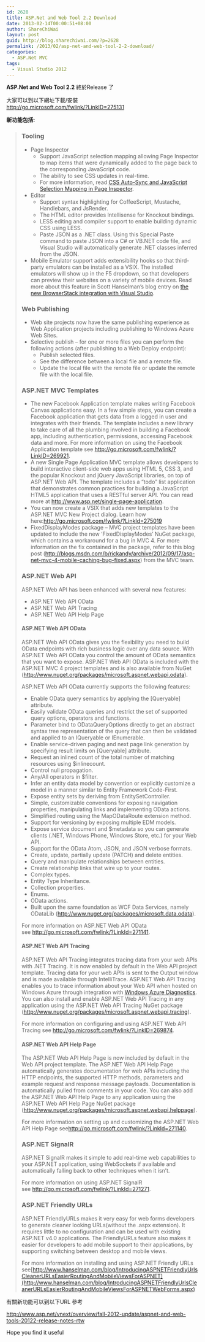```yaml
---
id: 2628
title: ASP.Net and Web Tool 2.2 Download
date: 2013-02-14T00:00:51+08:00
author: ShareChiWai
layout: post
guid: http://blog.sharechiwai.com/?p=2628
permalink: /2013/02/asp-net-and-web-tool-2-2-download/
categories:
  - ASP.Net MVC
tags:
  - Visual Studio 2012
---
```

**ASP.Net and Web Tool 2.2** 終於Release 了

大家可以到以下網址下載/安裝  
<a title="Download ASP.Net and Web Tool 2.2" href="http://go.microsoft.com/fwlink/?LinkID=275131" target="_blank"><span style="line-height: 1.714285714; font-size: 1rem;">http://go.microsoft.com/fwlink/?LinkID=275131</span></a>

**新功能包括:**

> ### Tooling
> 
>   * Page Inspector 
>       * Support JavaScript selection mapping allowing Page Inspector to map items that were dynamically added to the page back to the corresponding JavaScript code.
>       * The ability to see CSS updates in real-time.
>       * For more information, read [CSS Auto-Sync and JavaScript Selection Mapping in Page Inspector](http://blogs.msdn.com/b/webdev/archive/2012/12/14/css-auto-sync-and-javascript-selection-mapping-in-page-inspector.aspx).
>   * Editor 
>       * Support syntax highlighting for CoffeeScript, Mustache, Handlebars, and JsRender.
>       * The HTML editor provides Intellisense for Knockout bindings.
>       * LESS editing and compiler support to enable building dynamic CSS using LESS.
>       * Paste JSON as a .NET class. Using this Special Paste command to paste JSON into a C# or VB.NET code file, and Visual Studio will automatically generate .NET classes inferred from the JSON.
>   * Mobile Emulator support adds extensibility hooks so that third-party emulators can be installed as a VSIX. The installed emulators will show up in the F5 dropdown, so that developers can preview their websites on a variety of mobile devices. Read more about this feature in Scott Hanselman’s blog entry on [the new BrowserStack integration with Visual Studio](http://www.hanselman.com/blog/CrossBrowserDebuggingIntegratedIntoVisualStudioWithBrowserStack.aspx).
> 
> ### Web Publishing
> 
>   * Web site projects now have the same publishing experience as Web Application projects including publishing to Windows Azure Web Sites.
>   * Selective publish – for one or more files you can perform the following actions (after publishing to a Web Deploy endpoint): 
>       * Publish selected files.
>       * See the difference between a local file and a remote file.
>       * Update the local file with the remote file or update the remote file with the local file.
> 
> ### ASP.NET MVC Templates
> 
>   * The new Facebook Application template makes writing Facebook Canvas applications easy. In a few simple steps, you can create a Facebook application that gets data from a logged in user and integrates with their friends. The template includes a new library to take care of all the plumbing involved in building a Facebook app, including authentication, permissions, accessing Facebook data and more. For more information on using the Facebook Application template see <http://go.microsoft.com/fwlink/?LinkID=269921>.
>   * A new Single Page Application MVC template allows developers to build interactive client-side web apps using HTML 5, CSS 3, and the popular Knockout and jQuery JavaScript libraries, on top of ASP.NET Web API. The template includes a “todo” list application that demonstrates common practices for building a JavaScript HTML5 application that uses a RESTful server API. You can read more at <http://www.asp.net/single-page-application>.
>   * You can now create a VSIX that adds new templates to the ASP.NET MVC New Project dialog. Learn how here:<http://go.microsoft.com/fwlink/?LinkId=275019>
>   * FixedDisplayModes package – MVC project templates have been updated to include the new ‘FixedDisplayModes’ NuGet package, which contains a workaround for a bug in MVC 4. For more information on the fix contained in the package, refer to this blog post (<http://blogs.msdn.com/b/rickandy/archive/2012/09/17/asp-net-mvc-4-mobile-caching-bug-fixed.aspx>) from the MVC team.
> 
> ### ASP.NET Web API
> 
> ASP.NET Web API has been enhanced with several new features:
> 
>   * ASP.NET Web API OData
>   * ASP.NET Web API Tracing
>   * ASP.NET Web API Help Page
> 
> #### ASP.NET Web API OData
> 
> ASP.NET Web API OData gives you the flexibility you need to build OData endpoints with rich business logic over any data source. With ASP.NET Web API OData you control the amount of OData semantics that you want to expose. ASP.NET Web API OData is included with the ASP.NET MVC 4 project templates and is also available from NuGet (<http://www.nuget.org/packages/microsoft.aspnet.webapi.odata>).
> 
> ASP.NET Web API OData currently supports the following features:
> 
>   * Enable OData query semantics by applying the [Queryable] attribute.
>   * Easily validate OData queries and restrict the set of supported query options, operators and functions.
>   * Parameter bind to ODataQueryOptions directly to get an abstract syntax tree representation of the query that can then be validated and applied to an IQueryable or IEnumerable.
>   * Enable service-driven paging and next page link generation by specifying result limits on [Queryable] attribute.
>   * Request an inlined count of the total number of matching resources using $inlinecount.
>   * Control null propagation.
>   * Any/All operators in $filter.
>   * Infer an entity data model by convention or explicitly customize a model in a manner similar to Entity Framework Code-First.
>   * Expose entity sets by deriving from EntitySetController.
>   * Simple, customizable conventions for exposing navigation properties, manipulating links and implementing OData actions.
>   * Simplified routing using the MapODataRoute extension method.
>   * Support for versioning by exposing multiple EDM models.
>   * Expose service document and $metadata so you can generate clients (.NET, Windows Phone, Windows Store, etc.) for your Web API.
>   * Support for the OData Atom, JSON, and JSON verbose formats.
>   * Create, update, partially update (PATCH) and delete entities.
>   * Query and manipulate relationships between entities.
>   * Create relationship links that wire up to your routes.
>   * Complex types.
>   * Entity Type Inheritance.
>   * Collection properties.
>   * Enums.
>   * OData actions.
>   * Built upon the same foundation as WCF Data Services, namely ODataLib (<http://www.nuget.org/packages/microsoft.data.odata>).
> 
> For more information on ASP.NET Web API OData see <http://go.microsoft.com/fwlink/?LinkId=271141>.
> 
> #### ASP.NET Web API Tracing
> 
> ASP.NET Web API Tracing integrates tracing data from your web APIs with .NET Tracing. It is now enabled by default in the Web API project template. Tracing data for your web APIs is sent to the Output window and is made available through IntelliTrace. ASP.NET Web API Tracing enables you to trace information about your Web API when hosted on Windows Azure through integration with [Windows Azure Diagnostics](http://msdn.microsoft.com/en-us/library/windowsazure/hh411529.aspx). You can also install and enable ASP.NET Web API Tracing in any application using the ASP.NET Web API Tracing NuGet package (<http://www.nuget.org/packages/microsoft.aspnet.webapi.tracing>).
> 
> For more information on configuring and using ASP.NET Web API Tracing see <http://go.microsoft.com/fwlink/?LinkID=269874>.
> 
> #### ASP.NET Web API Help Page
> 
> The ASP.NET Web API Help Page is now included by default in the Web API project template. The ASP.NET Web API Help Page automatically generates documentation for web APIs including the HTTP endpoints, the supported HTTP methods, parameters and example request and response message payloads. Documentation is automatically pulled from comments in your code. You can also add the ASP.NET Web API Help Page to any application using the ASP.NET Web API Help Page NuGet package (<http://www.nuget.org/packages/microsoft.aspnet.webapi.helppage>).
> 
> For more information on setting up and customizing the ASP.NET Web API Help Page see<http://go.microsoft.com/fwlink/?LinkId=271140>.
> 
> ### ASP.NET SignalR
> 
> ASP.NET SignalR makes it simple to add real-time web capabilities to your ASP.NET application, using WebSockets if available and automatically falling back to other techniques when it isn’t.
> 
> For more information on using ASP.NET SignalR see <http://go.microsoft.com/fwlink/?LinkId=271271>.
> 
> ### ASP.NET Friendly URLs
> 
> ASP.NET FriendlyURLs makes it very easy for web forms developers to generate cleaner looking URLs(without the .aspx extension). It requires little to no configuration and can be used with existing ASP.NET v4.0 applications. The FriendlyURLs feature also makes it easier for developers to add mobile support to their applications, by supporting switching between desktop and mobile views.
> 
> For more information on installing and using ASP.NET Friendly URLs see[http://www.hanselman.com/blog/IntroducingASPNETFriendlyUrlsCleanerURLsEasierRoutingAndMobileViewsForASPNET](http://www.hanselman.com/blog/IntroducingASPNETFriendlyUrlsCleanerURLsEasierRoutingAndMobileViewsForASPNETWebForms.aspx)

有關新功能可以到以下URL 參考

<http://www.asp.net/vnext/overview/fall-2012-update/aspnet-and-web-tools-20122-release-notes-rtw>

Hope you find it useful